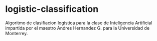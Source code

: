 # logistic-classification
Algoritmo de clasifiacion logistica para la clase de Inteligencia Artificial impartida por el maestro Andres Hernandez G. para la Universidad de Monterrey.
